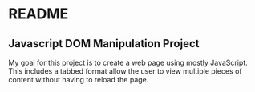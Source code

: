 # README

## Javascript DOM Manipulation Project

My goal for this project is to create a web page using mostly JavaScript. This includes a tabbed format allow the user to view multiple pieces of content without having to reload the page. 
